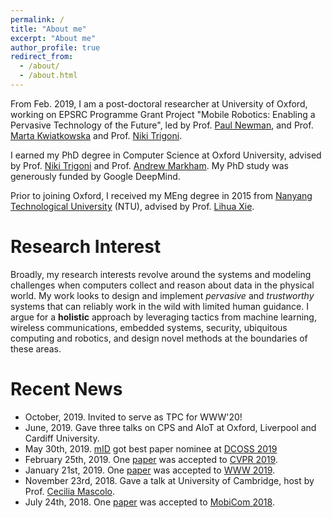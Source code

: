```yaml
---
permalink: /
title: "About me"
excerpt: "About me"
author_profile: true
redirect_from: 
  - /about/
  - /about.html
---
```


From Feb. 2019, I am a post-doctoral researcher at University of Oxford, working on EPSRC Programme Grant Project "Mobile Robotics: Enabling a Pervasive Technology of the Future", led by Prof. [Paul Newman](https://ori.ox.ac.uk/ori-people/paul-newman/), and Prof. [Marta Kwiatkowska](http://www.cs.ox.ac.uk/people/marta.kwiatkowska/) and Prof. [Niki Trigoni](https://www.cs.ox.ac.uk/niki.trigoni/).

I earned my PhD degree in Computer Science at Oxford University, advised by Prof. [Niki Trigoni](https://www.cs.ox.ac.uk/niki.trigoni/) and Prof. [Andrew Markham](https://www.cs.ox.ac.uk/people/andrew.markham/). My PhD study was generously funded by Google DeepMind.

Prior to joining Oxford, I received my MEng degree in 2015 from [Nanyang Technological University](http://www.ntu.edu.sg/Pages/home.aspx) (NTU), advised by Prof. [Lihua Xie](https://scholar.google.com.sg/citations?user=Fmrv3J8AAAAJ&hl=en). 


Research Interest
======

Broadly, my research interests revolve around the systems and modeling challenges when computers collect and reason about data in the physical world. My work looks to design and implement *pervasive* and *trustworthy* systems that can reliably work in the wild with limited human guidance. I argue for a **holistic** approach by leveraging tactics from machine learning, wireless communications, embedded systems, security, ubiquitous computing and robotics, and design novel methods at the boundaries of these areas.

<!-- my research aims to enable pervasive, autonomous and trustworth cyber physical systems (aka. Internet of Things) in the wild. To this end, I develop **multi-modal and cross-modal solutions** leveraging techniques from wireless sensing, machine learning and robotics. -->


Recent News
======
* October, 2019. Invited to serve as TPC for WWW'20!
* June, 2019. Gave three talks on CPS and AIoT at Oxford, Liverpool and Cardiff University.
* May 30th, 2019. [mID](https://christopherlu.github.io/publications/mid1) got best paper nominee at [DCOSS 2019](https://www.dcoss.org/)
* February 25th, 2019. One [paper](https://christopherlu.github.io/publications/selection) was accepted to [CVPR 2019](http://cvpr2019.thecvf.com/).
* January 21st, 2019. One [paper](https://christopherlu.github.io/publications/autotune) was accepted to [WWW 2019](https://www2019.thewebconf.org/).
* November 23rd, 2018. Gave a talk at University of Cambridge, host by Prof. [Cecilia Mascolo](https://www.cl.cam.ac.uk/~cm542/).
* July 24th, 2018. One [paper](https://christopherlu.github.io/publications/emrslam) was accepted to [MobiCom 2018](https://sigmobile.org/mobicom/2018/).
